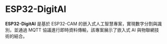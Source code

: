 # ESP32-DigitAI

**ESP32-DigitAI** 是基於 ESP32-CAM 的嵌入式人工智慧專案，實現數字分割與識別，並通過 MQTT 協議進行即時資料傳輸，該專案展示了嵌入式 AI 與物聯網技術的結合。

